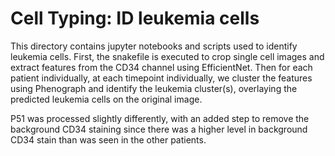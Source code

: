 # Cell Typing: ID leukemia cells

This directory contains jupyter notebooks and scripts used to identify leukemia cells. First, the snakefile is executed to crop single cell images and extract features from the CD34 channel using EfficientNet. Then for each patient individually, at each timepoint individually, we cluster the features using Phenograph and identify the leukemia cluster(s), overlaying the predicted leukemia cells on the original image.

P51 was processed slightly differently, with an added step to remove the background CD34 staining since there was a higher level in background CD34 stain than was seen in the other patients.
